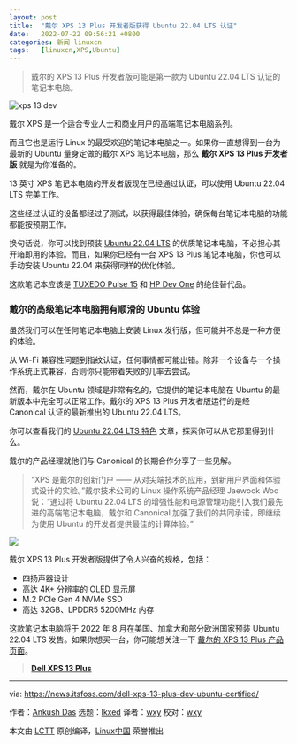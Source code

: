 ```yaml
---
layout: post
title:	"戴尔 XPS 13 Plus 开发者版获得 Ubuntu 22.04 LTS 认证"
date:	2022-07-22 09:56:21 +0800 
categories:	新闻 linuxcn 
tags:	[linuxcn,XPS,Ubuntu]
---
```




> 
> 戴尔的 XPS 13 Plus 开发者版可能是第一款为 Ubuntu 22.04 LTS 认证的笔记本电脑。
> 
> 
> 


![xps 13 dev](/Asserts/Images//attachment/album/202207/22/095621rznxaghzgjzrrecg.jpg)


戴尔 XPS 是一个适合专业人士和商业用户的高端笔记本电脑系列。


而且它也是运行 Linux 的最受欢迎的笔记本电脑之一。如果你一直想得到一台为最新的 Ubuntu 量身定做的戴尔 XPS 笔记本电脑，那么 **戴尔 XPS 13 Plus 开发者版** 就是为你准备的。


13 英寸 XPS 笔记本电脑的开发者版现在已经通过认证，可以使用 Ubuntu 22.04 LTS 完美工作。


这些经过认证的设备都经过了测试，以获得最佳体验，确保每台笔记本电脑的功能都能按预期工作。


换句话说，你可以找到预装 [Ubuntu 22.04 LTS](https://news.itsfoss.com/ubuntu-22-04-release/) 的优质笔记本电脑，不必担心其开箱即用的体验。而且，如果你已经有一台 XPS 13 Plus 笔记本电脑，你也可以手动安装 Ubuntu 22.04 来获得同样的优化体验。


这款笔记本应该是 [TUXEDO Pulse 15](https://news.itsfoss.com/tuxedo-pulse-gen-2/) 和 [HP Dev One](https://news.itsfoss.com/hp-dev-one-system76/) 的绝佳替代品。


### 戴尔的高级笔记本电脑拥有顺滑的 Ubuntu 体验


虽然我们可以在任何笔记本电脑上安装 Linux 发行版，但可能并不总是一种方便的体验。


从 Wi-Fi 兼容性问题到指纹认证，任何事情都可能出错。除非一个设备与一个操作系统正式兼容，否则你只能带着失败的几率去尝试。


然而，戴尔在 Ubuntu 领域是非常有名的，它提供的笔记本电脑在 Ubuntu 的最新版本中完全可以正常工作。戴尔的 XPS 13 Plus 开发者版运行的是经 Canonical 认证的最新推出的 Ubuntu 22.04 LTS。


你可以查看我们的 [Ubuntu 22.04 LTS 特色](https://itsfoss.com/ubuntu-22-04-release-features/) 文章，探索你可以从它那里得到什么。


戴尔的产品经理就他们与 Canonical 的长期合作分享了一些见解。



> 
> “XPS 是戴尔的创新门户 —— 从对尖端技术的应用，到新用户界面和体验式设计的实验。”戴尔技术公司的 Linux 操作系统产品经理 Jaewook Woo 说：“通过将 Ubuntu 22.04 LTS 的增强性能和电源管理功能引入我们最先进的高端笔记本电脑，戴尔和 Canonical 加强了我们的共同承诺，即继续为使用 Ubuntu 的开发者提供最佳的计算体验。”
> 
> 
> 


![](/Asserts/Images//attachment/album/202207/22/095621srdf7v0a1refpzhz.jpg)


戴尔 XPS 13 Plus 开发者版提供了令人兴奋的规格，包括：


* 四扬声器设计
* 高达 4K+ 分辨率的 OLED 显示屏
* M.2 PCIe Gen 4 NVMe SSD
* 高达 32GB、LPDDR5 5200MHz 内存


这款笔记本电脑将于 2022 年 8 月在美国、加拿大和部分欧洲国家预装 Ubuntu 22.04 LTS 发售。如果你想买一台，你可能想关注一下 [戴尔的 XPS 13 Plus 产品页面](https://www.dell.com/en-us/shop/dell-laptops/xps-13-plus-laptop/spd/xps-13-9320-laptop)。



> 
> **[Dell XPS 13 Plus](https://www.dell.com/en-us/shop/dell-laptops/xps-13-plus-laptop/spd/xps-13-9320-laptop)**
> 
> 
> 




---


via: <https://news.itsfoss.com/dell-xps-13-plus-dev-ubuntu-certified/>


作者：[Ankush Das](https://news.itsfoss.com/author/ankush/) 选题：[lkxed](https://github.com/lkxed) 译者：[wxy](https://github.com/wxy) 校对：[wxy](https://github.com/wxy)


本文由 [LCTT](https://github.com/LCTT/TranslateProject) 原创编译，[Linux中国](https://linux.cn/) 荣誉推出
